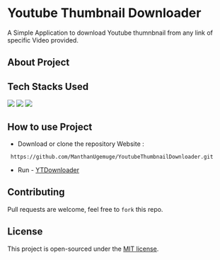 # Youtube Thumbnail Downloader
A Simple Application to download Youtube thumnbnail from any link of specific Video provided.

## About Project

## Tech Stacks Used

<a target="_blank" href="https://www.w3schools.com/html/default.asp"><img src="https://img.shields.io/badge/html5%20-%23E34F26.svg?&style=for-the-badge&logo=html5&logoColor=white"></img></a>
<a target="_blank" href="https://www.w3schools.com/css/default.asp"><img src="https://img.shields.io/badge/css3%20-%231572B6.svg?&style=for-the-badge&logo=css3&logoColor=white"></img></a>
<a target="_blank" href="https://www.w3schools.com/js/default.asp"><img src="https://img.shields.io/badge/javascript%20-%23323330.svg?&style=for-the-badge&logo=javascript&logoColor=%23F7DF1E"></img></a>


## How to use Project

- Download or clone the repository Website :
```
 https://github.com/ManthanUgemuge/YoutubeThumbnailDownloader.git 
```
- Run - [YTDownloader](https://manthanugemuge.github.io/YoutubeThumbnailDownloader/)

## Contributing
Pull requests are welcome, feel free to ```fork``` this repo.

## License
This project is open-sourced under the [MIT license]().
